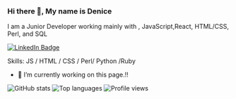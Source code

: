 

### Hi there 👋, My name is Denice

I am a Junior Developer working mainly with , JavaScript,React, HTML/CSS, Perl, and SQL

[![LinkedIn Badge](https://img.shields.io/badge/LinkedIn-Profile-informational?style=flat&logo=linkedin&logoColor=white&color=0D76A8)](https://www.linkedin.com/in/denice-soper/)

Skills:  JS / HTML / CSS / Perl/ Python /Ruby

- 🔭 I’m currently working on this page.!! 

 

![GitHub stats](https://github-readme-stats.vercel.app/api?username=Denice-S&show_icons=true) 
![Top languages](https://github-readme-stats.vercel.app/api/top-langs/?username=Denice-S)
![Profile views](https://gpvc.arturio.dev/Denice-S)  
